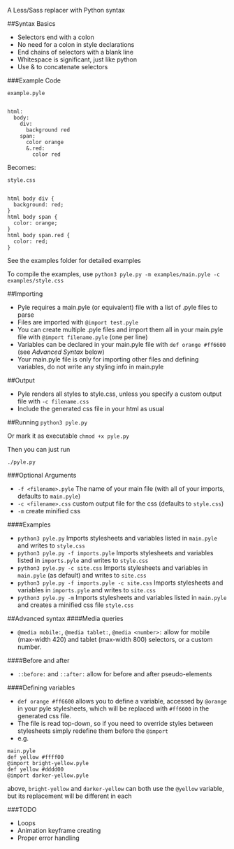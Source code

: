 A Less/Sass replacer with Python syntax

##Syntax Basics
- Selectors end with a colon
- No need for a colon in style declarations
- End chains of selectors with a blank line
- Whitespace is significant, just like python
- Use & to concatenate selectors

###Example Code
```
example.pyle


html:
  body:
    div:
      background red  
    span:
      color orange
      &.red:
        color red
```


Becomes:
```
style.css 


html body div {
  background: red;
}
html body span {
  color: orange;
}
html body span.red {
  color: red;
}
```

See the examples folder for detailed examples

To compile the examples, use `python3 pyle.py -m examples/main.pyle -c examples/style.css`

##Importing
- Pyle requires a main.pyle (or equivalent) file with a list of .pyle files to parse
- Files are imported with `@import test.pyle`
- You can create multiple .pyle files and import them all in your main.pyle file with `@import filename.pyle` (one per line)
- Variables can be declared in your main.pyle file with `def orange #ff6600` (see *Advanced Syntax* below)
- Your main.pyle file is only for importing other files and defining variables, do not write any styling info in main.pyle

##Output
- Pyle renders all styles to style.css, unless you specify a custom output file with `-c filename.css`
- Include the generated css file in your html as usual

##Running
`python3 pyle.py`

Or mark it as executable `chmod +x pyle.py`

Then you can just run

`./pyle.py`

###Optional Arguments
- `-f <filename>.pyle` The name of your main file (with all of your imports, defaults to `main.pyle`)
- `-c <filename>.css` custom output file for the css (defaults to `style.css`)
- `-m` create minified css

####Examples 
- `python3 pyle.py` Imports stylesheets and variables listed in `main.pyle` and writes to `style.css`
- `python3 pyle.py -f imports.pyle` Imports stylesheets and variables listed in `imports.pyle` and writes to `style.css`
- `python3 pyle.py -c site.css` Imports stylesheets and variables in `main.pyle` (as default) and writes to `site.css`
- `python3 pyle.py -f imports.pyle -c site.css` Imports stylesheets and variables in `imports.pyle` and writes to `site.css`
- `python3 pyle.py -m` Imports stylesheets and variables listed in `main.pyle` and creates a minified css file `style.css`

##Advanced syntax
####Media queries
- `@media mobile:`, `@media tablet:`, `@media <number>:` allow for mobile (max-width 420) and tablet (max-width 800) selectors, or a custom number.

####Before and after
- `::before:` and `::after:` allow for before and after pseudo-elements

####Defining variables
- `def orange #ff6600` allows you to define a variable, accessed by `@orange` in your pyle stylesheets, which will be replaced with `#ff6600` in the generated css file.
- The file is read top-down, so if you need to override styles between stylesheets simply redefine them before the `@import`
- e.g.
```
main.pyle
def yellow #ffff00
@import bright-yellow.pyle
def yellow #dddd00
@import darker-yellow.pyle
```
above, `bright-yellow` and `darker-yellow` can both use the `@yellow` variable, but its replacement will be different in each

###TODO
- Loops
- Animation keyframe creating
- Proper error handling

